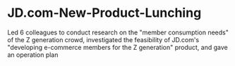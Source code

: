 # JD.com-New-Product-Lunching
Led 6 colleagues to conduct research on the "member consumption needs" of the Z generation crowd, investigated the feasibility of JD.com's "developing e-commerce members for the Z generation" product, and gave an operation plan
